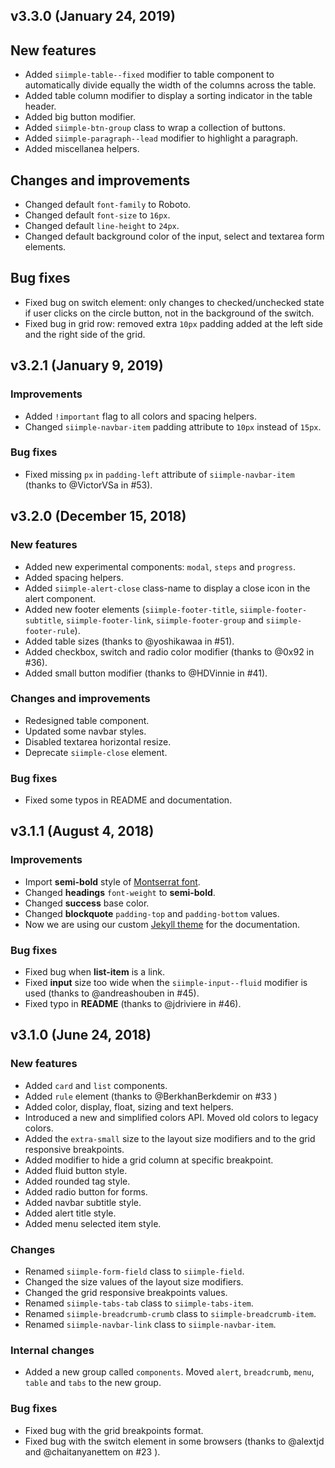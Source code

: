 ## v3.3.0 (January 24, 2019)

## New features

- Added `siimple-table--fixed` modifier to table component to automatically divide equally the width of the columns across the table.
- Added table column modifier to display a sorting indicator in the table header.
- Added big button modifier.
- Added `siimple-btn-group` class to wrap a collection of buttons.
- Added `siimple-paragraph--lead` modifier to highlight a paragraph.
- Added miscellanea helpers.

## Changes and improvements

- Changed default `font-family` to Roboto.
- Changed default `font-size` to `16px`.
- Changed default `line-height` to `24px`.
- Changed default background color of the input, select and textarea form elements.

## Bug fixes

- Fixed bug on switch element: only changes to checked/unchecked state if user clicks on the circle button, not in the background of the switch.
- Fixed bug in grid row: removed extra `10px` padding added at the left side and the right side of the grid.


## v3.2.1 (January 9, 2019)

### Improvements

- Added `!important` flag to all colors and spacing helpers.
- Changed `siimple-navbar-item` padding attribute to `10px` instead of `15px`.

### Bug fixes

- Fixed missing `px` in `padding-left` attribute of `siimple-navbar-item` (thanks to @VictorVSa in #53). 


## v3.2.0 (December 15, 2018)

### New features

- Added new experimental components: `modal`, `steps` and `progress`.
- Added spacing helpers.
- Added `siimple-alert-close` class-name to display a close icon in the alert component.
- Added new footer elements (`siimple-footer-title`, `siimple-footer-subtitle`, `siimple-footer-link`, `siimple-footer-group` and `siimple-footer-rule`).
- Added table sizes (thanks to @yoshikawaa in #51).
- Added checkbox, switch and radio color modifier (thanks to @0x92 in #36).
- Added small button modifier (thanks to @HDVinnie in #41).

### Changes and improvements

- Redesigned table component.
- Updated some navbar styles.
- Disabled textarea horizontal resize.
- Deprecate `siimple-close` element.

### Bug fixes

- Fixed some typos in README and documentation.


## v3.1.1 (August 4, 2018)

### Improvements

- Import **semi-bold** style of [Montserrat font](https://fonts.google.com/specimen/Montserrat).
- Changed **headings**  `font-weight` to **semi-bold**.
- Changed **success** base color.
- Changed **blockquote** `padding-top` and `padding-bottom` values.
- Now we are using our custom [Jekyll theme](https://github.com/siimple/theme) for the documentation.

### Bug fixes

- Fixed bug when **list-item** is a link.
- Fixed **input** size too wide when the `siimple-input--fluid` modifier is used (thanks to @andreashouben in #45).
- Fixed typo in **README** (thanks to @jdriviere in #46).


## v3.1.0 (June 24, 2018)

### New features

- Added `card` and `list` components.
- Added `rule` element (thanks to @BerkhanBerkdemir on #33 )
- Added color, display, float, sizing and text helpers.
- Introduced a new and simplified colors API. Moved old colors to legacy colors.
- Added the `extra-small` size to the layout size modifiers and to the grid responsive breakpoints. 
- Added modifier to hide a grid column at specific breakpoint.
- Added fluid button style.
- Added rounded tag style.
- Added radio button for forms.
- Added navbar subtitle style.
- Added alert title style.
- Added menu selected item style.

### Changes

- Renamed `siimple-form-field` class to `siimple-field`.
- Changed the size values of the layout size modifiers.
- Changed the grid responsive breakpoints values.
- Renamed `siimple-tabs-tab` class to `siimple-tabs-item`.
- Renamed `siimple-breadcrumb-crumb` class to `siimple-breadcrumb-item`.
- Renamed `siimple-navbar-link` class to `siimple-navbar-item`.

### Internal changes

- Added a new group called `components`. Moved `alert`, `breadcrumb`, `menu`, `table` and `tabs` to the new group.

### Bug fixes

- Fixed bug with the grid breakpoints format.
- Fixed bug with the switch element in some browsers (thanks to @alextjd and @chaitanyanettem on #23 ).

